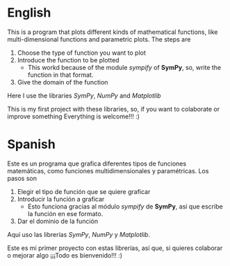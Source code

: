 # English

This is a program that plots different kinds of mathematical functions, like multi-dimensional functions and parametric plots. The steps are

1. Choose the type of function you want to plot
2. Introduce the function to be plotted
   - This workd because of the module _sympify_ of **SymPy**, so, write the function in that format.
3. Give the domain of the function

Here I use the libraries _SymPy_, _NumPy_ and _Matplotlib_

This is my first project with these libraries, so, if you want to colaborate or improve something Everything is welcome!!! :)

# Spanish

Este es un programa que grafica diferentes tipos de funciones matemáticas, como funciones multidimensionales y paramétricas. Los pasos son

1. Elegir el tipo de función que se quiere graficar
2. Introducir la función a graficar
   - Esto funciona gracias al módulo _sympify_ de **SymPy**, así que escribe la función en ese formato.
3. Dar el dominio de la función

Aquí uso las librerías _SymPy_, _NumPy_ y _Matplotlib_.

Este es mi primer proyecto con estas librerías, así que, si quieres colaborar o mejorar algo ¡¡¡Todo es bienvenido!!! :)
